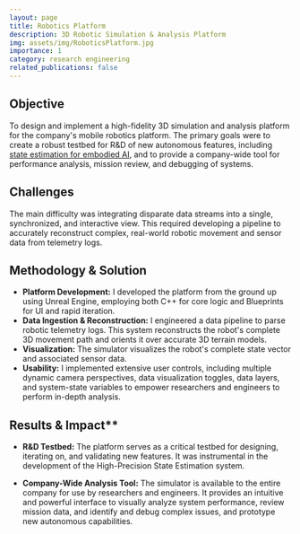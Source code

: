 ```yaml
---
layout: page
title: Robotics Platform
description: 3D Robotic Simulation & Analysis Platform
img: assets/img/RoboticsPlatform.jpg
importance: 1
category: research engineering
related_publications: false
---
```


## Objective

To design and implement a high-fidelity 3D simulation and analysis platform for the company's mobile robotics platform. The primary goals were to create a robust testbed for R&D of new autonomous features, including [state estimation for embodied AI](https://BrennenHill.com/Embodied-AI), and to provide a company-wide tool for performance analysis, mission review, and debugging of systems.

## Challenges

The main difficulty was integrating disparate data streams into a single, synchronized, and interactive view. This required developing a pipeline to accurately reconstruct complex, real-world robotic movement and sensor data from telemetry logs.

## Methodology & Solution

- **Platform Development:** I developed the platform from the ground up using Unreal Engine, employing both C++ for core logic and Blueprints for UI and rapid iteration.
- **Data Ingestion & Reconstruction:** I engineered a data pipeline to parse robotic telemetry logs. This system reconstructs the robot's complete 3D movement path and orients it over accurate 3D terrain models.
- **Visualization:** The simulator visualizes the robot's complete state vector and associated sensor data.
- **Usability:** I implemented extensive user controls, including multiple dynamic camera perspectives, data visualization toggles, data layers, and system-state variables to empower researchers and engineers to perform in-depth analysis.

## Results & Impact\*\*

- **R&D Testbed:** The platform serves as a critical testbed for designing, iterating on, and validating new features. It was instrumental in the development of the High-Precision State Estimation system.

- **Company-Wide Analysis Tool:** The simulator is available to the entire company for use by researchers and engineers. It provides an intuitive and powerful interface to visually analyze system performance, review mission data, and identify and debug complex issues, and prototype new autonomous capabilities.
